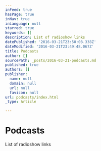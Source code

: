 ```yaml
---
inFeed: true
hasPage: true
inNav: true
inLanguage: null
starred: true
keywords: []
description: List of radioshow links
datePublished: '2016-03-21T23:50:03.338Z'
dateModified: '2016-03-21T23:49:48.067Z'
title: Podcasts
author: []
sourcePath: _posts/2016-03-21-podcasts.md
published: true
authors: []
publisher:
  name: null
  domain: null
  url: null
  favicon: null
url: podcasts/index.html
_type: Article

---
```

# Podcasts

List of radioshow links